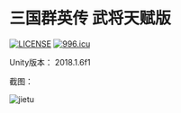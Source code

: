 # 三国群英传 武将天赋版

[![LICENSE](https://img.shields.io/badge/license-Anti%20996-blue.svg)](https://github.com/996icu/996.ICU/blob/master/LICENSE)
[![996.icu](https://img.shields.io/badge/link-996.icu-red.svg)](https://996.icu)

Unity版本： 2018.1.6f1

截图：

![jietu](demo.png)

